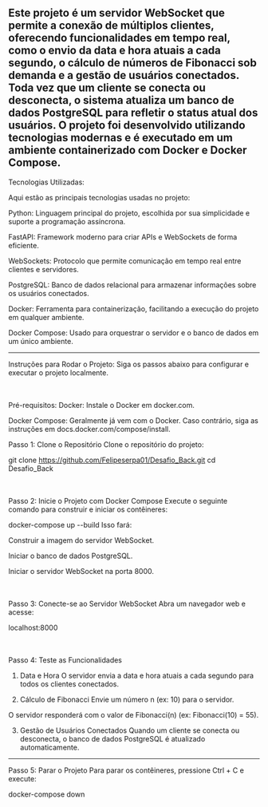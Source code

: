 Este projeto é um servidor WebSocket que permite a conexão de múltiplos clientes, oferecendo funcionalidades em tempo real, como o envio da data e hora atuais a cada segundo, o cálculo de números de Fibonacci sob demanda e a gestão de usuários conectados. Toda vez que um cliente se conecta ou desconecta, o sistema atualiza um banco de dados PostgreSQL para refletir o status atual dos usuários. O projeto foi desenvolvido utilizando tecnologias modernas e é executado em um ambiente containerizado com Docker e Docker Compose.
---
<p></p>

Tecnologias Utilizadas:

Aqui estão as principais tecnologias usadas no projeto:

Python: Linguagem principal do projeto, escolhida por sua simplicidade e suporte a programação assíncrona.

FastAPI: Framework moderno para criar APIs e WebSockets de forma eficiente.

WebSockets: Protocolo que permite comunicação em tempo real entre clientes e servidores.

PostgreSQL: Banco de dados relacional para armazenar informações sobre os usuários conectados.

Docker: Ferramenta para containerização, facilitando a execução do projeto em qualquer ambiente.

Docker Compose: Usado para orquestrar o servidor e o banco de dados em um único ambiente.

---


Instruções para Rodar o Projeto:
Siga os passos abaixo para configurar e executar o projeto localmente.

<br></br>
Pré-requisitos:
Docker: Instale o Docker em docker.com.

Docker Compose: Geralmente já vem com o Docker. Caso contrário, siga as instruções em docs.docker.com/compose/install.

Passo 1: Clone o Repositório
Clone o repositório do projeto:

git clone https://github.com/Felipeserpa01/Desafio_Back.git
cd Desafio_Back


<br></br>
Passo 2: Inicie o Projeto com Docker Compose
Execute o seguinte comando para construir e iniciar os contêineres:

docker-compose up --build
Isso fará:

Construir a imagem do servidor WebSocket.

Iniciar o banco de dados PostgreSQL.

Iniciar o servidor WebSocket na porta 8000.


<br></br>
Passo 3: Conecte-se ao Servidor WebSocket
Abra um navegador web e acesse:

localhost:8000 


<br></br>
Passo 4: Teste as Funcionalidades
1. Data e Hora
O servidor envia a data e hora atuais a cada segundo para todos os clientes conectados.

2. Cálculo de Fibonacci
Envie um número n (ex: 10) para o servidor.

O servidor responderá com o valor de Fibonacci(n) (ex: Fibonacci(10) = 55).

3. Gestão de Usuários Conectados
Quando um cliente se conecta ou desconecta, o banco de dados PostgreSQL é atualizado automaticamente.

---

Passo 5: Parar o Projeto
Para parar os contêineres, pressione Ctrl + C e execute:

docker-compose down
